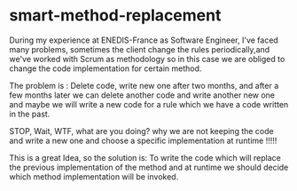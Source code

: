 # smart-method-replacement
During my experience at ENEDIS-France as Software Engineer, I've faced many problems, sometimes the client change the rules periodically,and we've worked with Scrum as methodology so in this case we are obliged to change the code implementation for certain method. 

The problem is : Delete code, write new one after two months, and after a few months later we can  delete another  code and write another new one and maybe we will write a new code for a rule  which we have a code written in the past.

STOP, Wait, WTF, what are you doing? why we are not keeping the code and write a new one and choose a specific implementation at runtime !!!!! 

This is a great Idea, so the solution is: 
To write the code which will replace the previous implementation of the method and at runtime we should decide which method implementation will be invoked.
